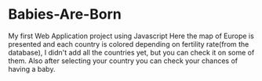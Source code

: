 # Babies-Are-Born
My first Web Application project using Javascript
Here the map of Europe is presented and each country is colored depending on fertility rate(from the database), 
I didn't add all the countries yet, but you can check it on some of them.
Also after selecting your country you can check your chances of having a baby.

